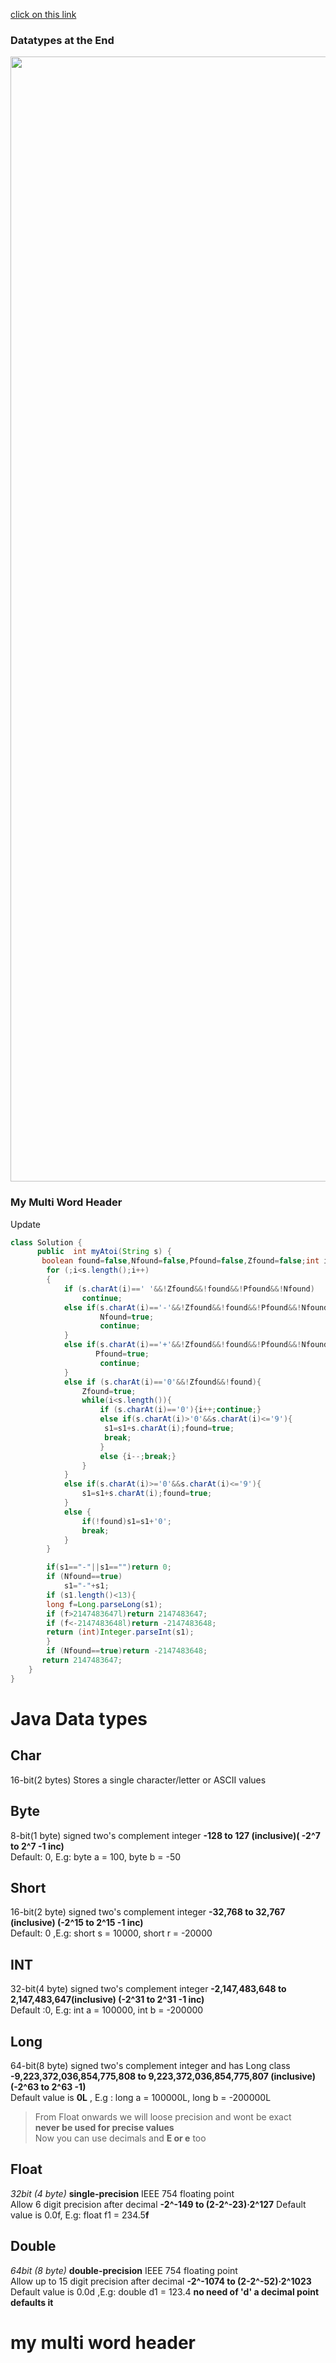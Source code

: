 [click on this link](#my-multi-word-header)
### Datatypes at the End
<img src="https://github.com/PrathameshBhagat/LeetCodePratice/assets/90595097/c557e13f-119a-4fa5-9970-23e43f4d0a43" style="height:45vh;width:80vw">

### My Multi Word Header
Update
```java
class Solution {
      public  int myAtoi(String s) {
       boolean found=false,Nfound=false,Pfound=false,Zfound=false;int i =0;String s1="";
        for (;i<s.length();i++)
        {
            if (s.charAt(i)==' '&&!Zfound&&!found&&!Pfound&&!Nfound)
                continue;
            else if(s.charAt(i)=='-'&&!Zfound&&!found&&!Pfound&&!Nfound){
                    Nfound=true;
                    continue;
            }
            else if(s.charAt(i)=='+'&&!Zfound&&!found&&!Pfound&&!Nfound){
                   Pfound=true;
                    continue;
            }
            else if (s.charAt(i)=='0'&&!Zfound&&!found){
                Zfound=true;
                while(i<s.length()){
                    if (s.charAt(i)=='0'){i++;continue;}
                    else if(s.charAt(i)>'0'&&s.charAt(i)<='9'){
                     s1=s1+s.charAt(i);found=true;
                     break;
                    }
                    else {i--;break;}
                }
            }
            else if(s.charAt(i)>='0'&&s.charAt(i)<='9'){
                s1=s1+s.charAt(i);found=true;
            }
            else {
                if(!found)s1=s1+'0';
                break;
            }
        }

        if(s1=="-"||s1=="")return 0;
        if (Nfound==true)
            s1="-"+s1;
        if (s1.length()<13){
        long f=Long.parseLong(s1); 
        if (f>2147483647l)return 2147483647;
        if (f<-2147483648l)return -2147483648;
        return (int)Integer.parseInt(s1);
        }
        if (Nfound==true)return -2147483648;
       return 2147483647;
    }
}
```
# Java Data types
##  Char
16-bit(2 bytes)	Stores a single character/letter or ASCII values
## Byte  
8-bit(1 byte) signed two's complement integer **-128 to 127 (inclusive)( -2^7 to 2^7 -1 inc)**  
Default: 0,  E.g: byte a = 100, byte b = -50  
## Short
16-bit(2 byte) signed two's complement integer **-32,768 to 32,767 (inclusive) (-2^15 to 2^15 -1 inc)**  
Default: 0 ,E.g: short s = 10000, short r = -20000
## INT
32-bit(4 byte) signed two's complement integer **-2,147,483,648 to 2,147,483,647(inclusive) (-2^31 to 2^31 -1 inc)**  
Default :0, E.g: int a = 100000, int b = -200000
## Long
64-bit(8 byte) signed two's complement integer and has Long class   
**-9,223,372,036,854,775,808 to 9,223,372,036,854,775,807 (inclusive)(-2^63 to 2^63 -1)**  
Default value is **0L** , E.g : long a = 100000L, long b = -200000L
> From Float onwards we will loose precision and wont be exact  
> **never be used for precise values**  
> Now you can use decimals and **E or e** too 
## Float
_32bit (4 byte)_ **single-precision** IEEE 754 floating point  
Allow 6 digit precision after decimal **-2^-149 to (2-2^-23)·2^127**
Default value is 0.0f, E.g: float f1 = 234.5**f**  
## Double
 _64bit (8 byte)_ **double-precision** IEEE 754 floating point  
Allow up to 15 digit precision after decimal **-2^-1074 to (2-2^-52)·2^1023**  
Default value is 0.0d ,E.g: double d1 = 123.4  **no need of 'd' a decimal point defaults it**
# my multi word header
